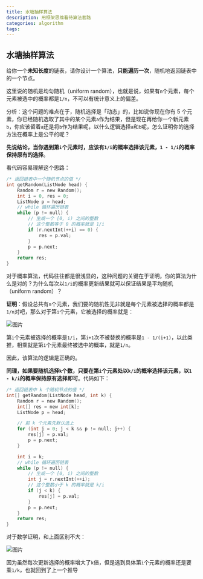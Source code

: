 ```yaml
---
title: 水塘抽样算法
description: 用框架思维看待算法套路
categories: algorithm
tags:
---
```


## 水塘抽样算法

给你一个**未知长度**的链表，请你设计一个算法，**只能遍历一次**，随机地返回链表中的一个节点。

这里说的随机是均匀随机（uniform random），也就是说，如果有`n`个元素，每个元素被选中的概率都是`1/n`，不可以有统计意义上的偏差。

分析：这个问题的难点在于，随机选择是「动态」的，比如说你现在你有 5 个元素，你已经随机选取了其中的某个元素`a`作为结果，但是现在再给你一个新元素`b`，你应该留着`a`还是将`b`作为结果呢，以什么逻辑选择`a`和`b`呢，怎么证明你的选择方法在概率上是公平的呢？

**先说结论，当你遇到第`i`个元素时，应该有`1/i`的概率选择该元素，`1 - 1/i`的概率保持原有的选择**。

看代码容易理解这个思路：

```c
/* 返回链表中一个随机节点的值 */
int getRandom(ListNode head) {
    Random r = new Random();
    int i = 0, res = 0;
    ListNode p = head;
    // while 循环遍历链表
    while (p != null) {
        // 生成一个 [0, i) 之间的整数
        // 这个整数等于 0 的概率就是 1/i
        if (r.nextInt(++i) == 0) {
            res = p.val;
        }
        p = p.next;
    }
    return res;
}
```

对于概率算法，代码往往都是很浅显的，这种问题的关键在于证明，你的算法为什么是对的？为什么每次以`1/i`的概率更新结果就可以保证结果是平均随机（uniform random）？

**证明**：假设总共有`n`个元素，我们要的随机性无非就是每个元素被选择的概率都是`1/n`对吧，那么对于第`i`个元素，它被选择的概率就是：


![图片](https://mmbiz.qpic.cn/sz_mmbiz_png/gibkIz0MVqdGYxYy2SNqkziaZXmMRsaHTvQHXAgAP7WvHosLfl7BxQlGfpPXicBy2svB0qTbfu7OyfALgqLloNcBw/640?wx_fmt=png&tp=webp&wxfrom=5&wx_lazy=1&wx_co=1)

第`i`个元素被选择的概率是`1/i`，第`i+1`次不被替换的概率是`1 - 1/(i+1)`，以此类推，相乘就是第`i`个元素最终被选中的概率，就是`1/n`。

因此，该算法的逻辑是正确的。

**同理，如果要随机选择`k`个数，只要在第`i`个元素处以`k/i`的概率选择该元素，以`1 - k/i`的概率保持原有选择即可**。代码如下：

```c
/* 返回链表中 k 个随机节点的值 */
int[] getRandom(ListNode head, int k) {
    Random r = new Random();
    int[] res = new int[k];
    ListNode p = head;

    // 前 k 个元素先默认选上
    for (int j = 0; j < k && p != null; j++) {
        res[j] = p.val;
        p = p.next;
    }

    int i = k;
    // while 循环遍历链表
    while (p != null) {
        // 生成一个 [0, i) 之间的整数
        int j = r.nextInt(++i);
        // 这个整数小于 k 的概率就是 k/i
        if (j < k) {
            res[j] = p.val;
        }
        p = p.next;
    }
    return res;
}
```

对于数学证明，和上面区别不大：

![图片](https://mmbiz.qpic.cn/sz_mmbiz_png/gibkIz0MVqdGYxYy2SNqkziaZXmMRsaHTv2kUHyoP1J1m8m6RP3ibO8e6w4P6gEWdy9rsfIovArWgDxS2uficF7lCw/640?wx_fmt=png&tp=webp&wxfrom=5&wx_lazy=1&wx_co=1)

因为虽然每次更新选择的概率增大了`k`倍，但是选到具体第`i`个元素的概率还是要乘`1/k`，也就回到了上一个推导